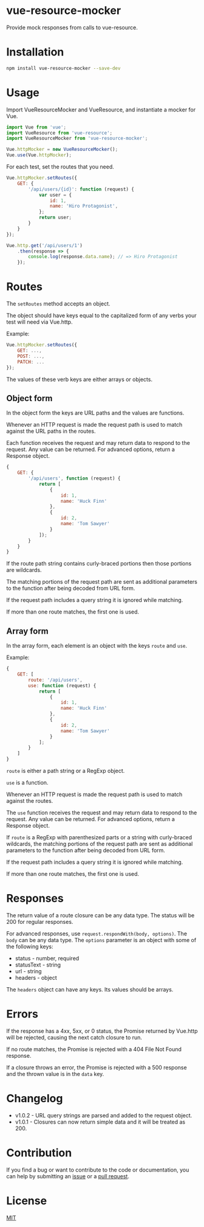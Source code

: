 # vue-resource-mocker
Provide mock responses from calls to vue-resource.

# Installation

```bash
npm install vue-resource-mocker --save-dev
```

# Usage

Import VueResourceMocker and VueResource, and instantiate a mocker for Vue.
```js
import Vue from 'vue';
import VueResource from 'vue-resource';
import VueResourceMocker from 'vue-resource-mocker';

Vue.httpMocker = new VueResourceMocker();
Vue.use(Vue.httpMocker);
```

For each test, set the routes that you need.
```js
Vue.httpMocker.setRoutes({
    GET: {
        '/api/users/{id}': function (request) {
            var user = {
                id: 1,
                name: 'Hiro Protagonist',
            };
            return user;
        }
    }
});

Vue.http.get('/api/users/1')
    .then(response => {
        console.log(response.data.name); // => Hiro Protagonist
    });
```

# Routes

The `setRoutes` method accepts an object.

The object should have keys equal to the capitalized form of any verbs your test will need via Vue.http.

Example:
```js
Vue.httpMocker.setRoutes({
    GET: ...,
    POST: ...,
    PATCH: ...
});
```

The values of these verb keys are either arrays or objects.

## Object form

In the object form the keys are URL paths and the values are functions.

Whenever an HTTP request is made the request path is used to match against the URL paths in the routes.

Each function receives the request and may return data to respond to the request. Any value can be returned. For advanced options, return a Response object.

```js
{
    GET: {
        '/api/users', function (request) {
            return [
                {
                    id: 1,
                    name: 'Huck Finn'
                },
                {
                    id: 2,
                    name: 'Tom Sawyer'
                }
            ]);
        }
    }
}
```

If the route path string contains curly-braced portions then those portions are wildcards.

The matching portions of the request path are sent as additional parameters to the function after being decoded from URL form.

If the request path includes a query string it is ignored while matching.

If more than one route matches, the first one is used.

## Array form

In the array form, each element is an object with the keys `route` and `use`. 

Example:

```js
{
    GET: [
        route: '/api/users', 
        use: function (request) {
            return [
                {
                    id: 1,
                    name: 'Huck Finn'
                },
                {
                    id: 2,
                    name: 'Tom Sawyer'
                }
            ];
        }
    ]
}
```

`route` is either a path string or a RegExp object. 

`use` is a function. 

Whenever an HTTP request is made the request path is used to match against the routes.

The `use` function receives the request and may return data to respond to the request. Any value can be returned. For advanced options, return a Response object.

If `route` is a RegExp with parenthesized parts or a string with curly-braced wildcards, the matching portions of the request path are sent as additional parameters to the function after being decoded from URL form.

If the request path includes a query string it is ignored while matching.

If more than one route matches, the first one is used.

# Responses

The return value of a route closure can be any data type. The status will be 200 for regular responses.

For advanced responses, use `request.respondWith(body, options)`. The `body` can be any data type. The `options` parameter is an object with some of the following keys:

 * status - number, required
 * statusText - string
 * url - string
 * headers - object

The `headers` object can have any keys. Its values should be arrays.

# Errors

If the response has a 4xx, 5xx, or 0 status, the Promise returned by Vue.http will be rejected, causing the next catch closure to run.

If no route matches, the Promise is rejected with a 404 File Not Found response.

If a closure throws an error, the Promise is rejected with a 500 response and the thrown value is in the `data` key.

# Changelog

- v1.0.2 - URL query strings are parsed and added to the request object.
- v1.0.1 - Closures can now return simple data and it will be treated as 200.

# Contribution

If you find a bug or want to contribute to the code or documentation, you can help by submitting an [issue](https://github.com/thatsus/vue-resource-mocker/issues) or a [pull request](https://github.com/thatsus/vue-resource-mocker/pulls).

# License

[MIT](http://opensource.org/licenses/MIT)
